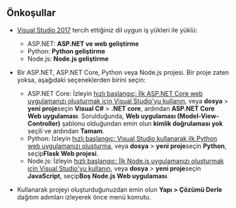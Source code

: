 ## <a name="prerequisites"></a>Önkoşullar

* [Visual Studio 2017](https://visualstudio.microsoft.com/downloads/?utm_medium=microsoft&utm_source=docs.microsoft.com&utm_campaign=button+cta&utm_content=download+vs2017) tercih ettiğiniz dil uygun iş yükleri ile yüklü:
  * ASP.NET: **ASP.NET ve web geliştirme**
  * Python: **Python geliştirme**
  * Node.js: **Node.js geliştirme**

* Bir ASP.NET, ASP.NET Core, Python veya Node.js projesi. Bir proje zaten yoksa, aşağıdaki seçeneklerden birini seçin:
  * ASP.NET Core: İzleyin [hızlı başlangıç: İlk ASP.NET Core web uygulamanızı oluşturmak için Visual Studio'yu kullanın](../../ide/quickstart-aspnet-core.md), veya **dosya** > **yeni proje**seçin **Visual C#**   >  **.NET core**, ardından **ASP.NET Core Web uygulaması**. Sorulduğunda, **Web uygulaması (Model-View-Controller)** şablonu olduğundan emin olun **kimlik doğrulaması yok** seçili ve ardından **Tamam**.
  * Python: İzleyin [hızlı başlangıç: Visual Studio kullanarak ilk Python web uygulamanızı oluşturma](../../ide/quickstart-python.md), veya **dosya** > **yeni proje**seçin **Python**, seçip**Flask Web projesi**.
  * Node.js: İzleyin [hızlı başlangıç: İlk Node.js uygulamanızı oluşturmak için Visual Studio'yu kullanın](../../ide/quickstart-nodejs.md), veya **dosya** > **yeni proje**seçin **JavaScript**, seçip**Boş Node.js Web uygulaması**.

* Kullanarak projeyi oluşturduğunuzdan emin olun **Yapı > Çözümü Derle** dağıtım adımları izleyerek önce menü komutu.
